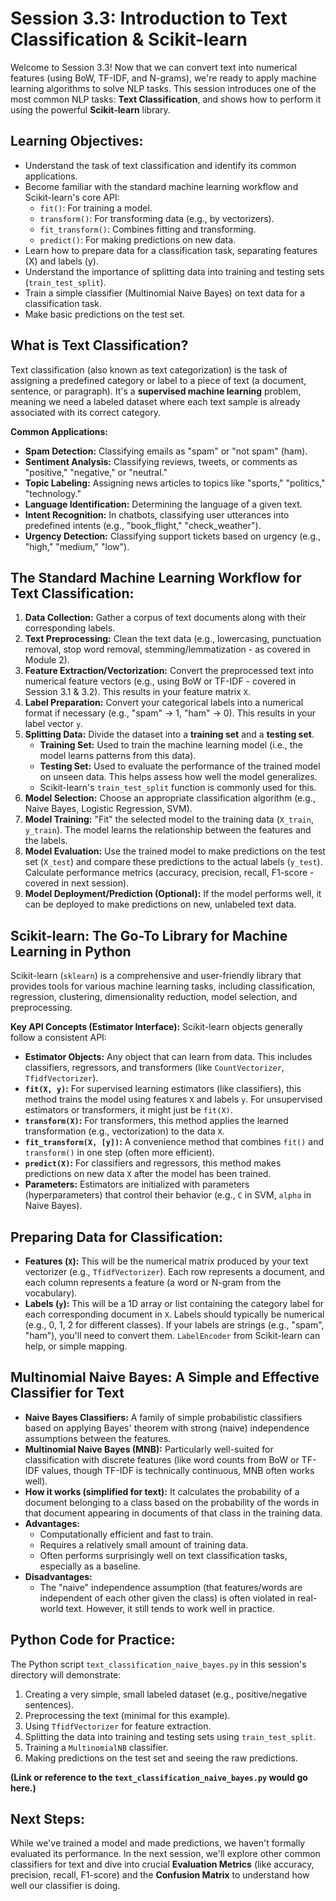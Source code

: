 # Session 3.3: Introduction to Text Classification & Scikit-learn

Welcome to Session 3.3! Now that we can convert text into numerical features (using BoW, TF-IDF, and N-grams), we're ready to apply machine learning algorithms to solve NLP tasks. This session introduces one of the most common NLP tasks: **Text Classification**, and shows how to perform it using the powerful **Scikit-learn** library.

## Learning Objectives:

*   Understand the task of text classification and identify its common applications.
*   Become familiar with the standard machine learning workflow and Scikit-learn's core API:
    *   `fit()`: For training a model.
    *   `transform()`: For transforming data (e.g., by vectorizers).
    *   `fit_transform()`: Combines fitting and transforming.
    *   `predict()`: For making predictions on new data.
*   Learn how to prepare data for a classification task, separating features (X) and labels (y).
*   Understand the importance of splitting data into training and testing sets (`train_test_split`).
*   Train a simple classifier (Multinomial Naive Bayes) on text data for a classification task.
*   Make basic predictions on the test set.

## What is Text Classification?

Text classification (also known as text categorization) is the task of assigning a predefined category or label to a piece of text (a document, sentence, or paragraph). It's a **supervised machine learning** problem, meaning we need a labeled dataset where each text sample is already associated with its correct category.

**Common Applications:**
*   **Spam Detection:** Classifying emails as "spam" or "not spam" (ham).
*   **Sentiment Analysis:** Classifying reviews, tweets, or comments as "positive," "negative," or "neutral."
*   **Topic Labeling:** Assigning news articles to topics like "sports," "politics," "technology."
*   **Language Identification:** Determining the language of a given text.
*   **Intent Recognition:** In chatbots, classifying user utterances into predefined intents (e.g., "book_flight," "check_weather").
*   **Urgency Detection:** Classifying support tickets based on urgency (e.g., "high," "medium," "low").

## The Standard Machine Learning Workflow for Text Classification:

1.  **Data Collection:** Gather a corpus of text documents along with their corresponding labels.
2.  **Text Preprocessing:** Clean the text data (e.g., lowercasing, punctuation removal, stop word removal, stemming/lemmatization - as covered in Module 2).
3.  **Feature Extraction/Vectorization:** Convert the preprocessed text into numerical feature vectors (e.g., using BoW or TF-IDF - covered in Session 3.1 & 3.2). This results in your feature matrix `X`.
4.  **Label Preparation:** Convert your categorical labels into a numerical format if necessary (e.g., "spam" -> 1, "ham" -> 0). This results in your label vector `y`.
5.  **Splitting Data:** Divide the dataset into a **training set** and a **testing set**.
    *   **Training Set:** Used to train the machine learning model (i.e., the model learns patterns from this data).
    *   **Testing Set:** Used to evaluate the performance of the trained model on unseen data. This helps assess how well the model generalizes.
    *   Scikit-learn's `train_test_split` function is commonly used for this.
6.  **Model Selection:** Choose an appropriate classification algorithm (e.g., Naive Bayes, Logistic Regression, SVM).
7.  **Model Training:** "Fit" the selected model to the training data (`X_train`, `y_train`). The model learns the relationship between the features and the labels.
8.  **Model Evaluation:** Use the trained model to make predictions on the test set (`X_test`) and compare these predictions to the actual labels (`y_test`). Calculate performance metrics (accuracy, precision, recall, F1-score - covered in next session).
9.  **Model Deployment/Prediction (Optional):** If the model performs well, it can be deployed to make predictions on new, unlabeled text data.

## Scikit-learn: The Go-To Library for Machine Learning in Python

Scikit-learn (`sklearn`) is a comprehensive and user-friendly library that provides tools for various machine learning tasks, including classification, regression, clustering, dimensionality reduction, model selection, and preprocessing.

**Key API Concepts (Estimator Interface):**
Scikit-learn objects generally follow a consistent API:
*   **Estimator Objects:** Any object that can learn from data. This includes classifiers, regressors, and transformers (like `CountVectorizer`, `TfidfVectorizer`).
*   **`fit(X, y)`:** For supervised learning estimators (like classifiers), this method trains the model using features `X` and labels `y`. For unsupervised estimators or transformers, it might just be `fit(X)`.
*   **`transform(X)`:** For transformers, this method applies the learned transformation (e.g., vectorization) to the data `X`.
*   **`fit_transform(X, [y])`:** A convenience method that combines `fit()` and `transform()` in one step (often more efficient).
*   **`predict(X)`:** For classifiers and regressors, this method makes predictions on new data `X` after the model has been trained.
*   **Parameters:** Estimators are initialized with parameters (hyperparameters) that control their behavior (e.g., `C` in SVM, `alpha` in Naive Bayes).

## Preparing Data for Classification:

*   **Features (`X`):** This will be the numerical matrix produced by your text vectorizer (e.g., `TfidfVectorizer`). Each row represents a document, and each column represents a feature (a word or N-gram from the vocabulary).
*   **Labels (`y`):** This will be a 1D array or list containing the category label for each corresponding document in `X`. Labels should typically be numerical (e.g., 0, 1, 2 for different classes). If your labels are strings (e.g., "spam", "ham"), you'll need to convert them. `LabelEncoder` from Scikit-learn can help, or simple mapping.

## Multinomial Naive Bayes: A Simple and Effective Classifier for Text

*   **Naive Bayes Classifiers:** A family of simple probabilistic classifiers based on applying Bayes' theorem with strong (naive) independence assumptions between the features.
*   **Multinomial Naive Bayes (MNB):** Particularly well-suited for classification with discrete features (like word counts from BoW or TF-IDF values, though TF-IDF is technically continuous, MNB often works well).
*   **How it works (simplified for text):** It calculates the probability of a document belonging to a class based on the probability of the words in that document appearing in documents of that class in the training data.
*   **Advantages:**
    *   Computationally efficient and fast to train.
    *   Requires a relatively small amount of training data.
    *   Often performs surprisingly well on text classification tasks, especially as a baseline.
*   **Disadvantages:**
    *   The "naive" independence assumption (that features/words are independent of each other given the class) is often violated in real-world text. However, it still tends to work well in practice.

## Python Code for Practice:

The Python script `text_classification_naive_bayes.py` in this session's directory will demonstrate:
1.  Creating a very simple, small labeled dataset (e.g., positive/negative sentences).
2.  Preprocessing the text (minimal for this example).
3.  Using `TfidfVectorizer` for feature extraction.
4.  Splitting the data into training and testing sets using `train_test_split`.
5.  Training a `MultinomialNB` classifier.
6.  Making predictions on the test set and seeing the raw predictions.

**(Link or reference to the `text_classification_naive_bayes.py` would go here.)**

## Next Steps:

While we've trained a model and made predictions, we haven't formally evaluated its performance. In the next session, we'll explore other common classifiers for text and dive into crucial **Evaluation Metrics** (like accuracy, precision, recall, F1-score) and the **Confusion Matrix** to understand how well our classifier is doing.
